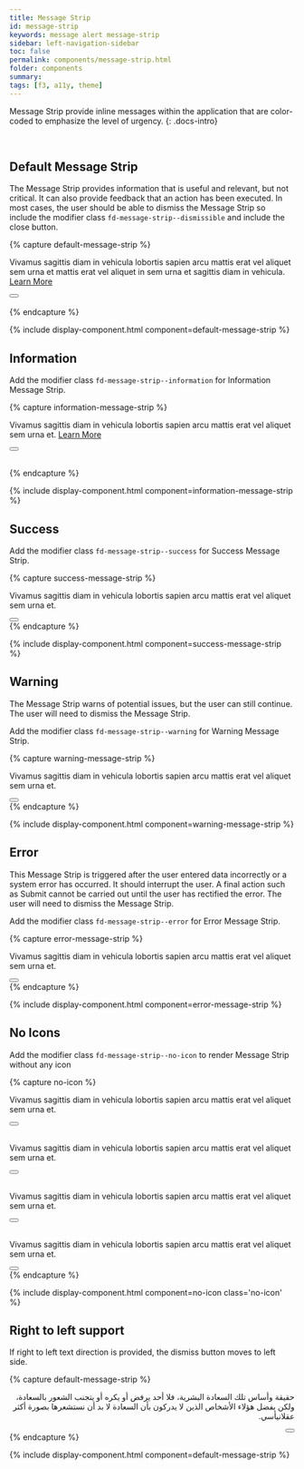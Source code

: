 ```yaml
---
title: Message Strip
id: message-strip
keywords: message alert message-strip
sidebar: left-navigation-sidebar
toc: false
permalink: components/message-strip.html
folder: components
summary:
tags: [f3, a11y, theme]
---
```


Message Strip provide inline messages within the application that are color-coded to emphasize the level of urgency.
{: .docs-intro}

<br>

## Default Message Strip
The Message Strip provides information that is useful and relevant, but not critical. It can also provide feedback that an action has been executed. In most cases, the user should be able to dismiss the Message Strip so include the modifier class `fd-message-strip--dismissible` and include the close button.

{% capture default-message-strip %}
<div class="fd-message-strip fd-message-strip--dismissible" role="alert"  id="ZvPBg609" >
  <p class="fd-message-strip__text">
    Vivamus sagittis diam in vehicula lobortis sapien arcu mattis erat vel aliquet sem urna et mattis erat vel aliquet in sem urna et sagittis diam in vehicula. <a href="#" class="fd-link">Learn More</a>
  </p>
  <button class="fd-button fd-button--transparent fd-button--compact fd-message-strip__close" aria-controls="ZvPBg609" aria-label="Close"></button>
</div>
<br>
{% endcapture %}

{% include display-component.html component=default-message-strip %}

## Information
Add the modifier class `fd-message-strip--information` for Information Message Strip.

{% capture information-message-strip %}
<div class="fd-message-strip fd-message-strip--information fd-message-strip--dismissible" role="alert"  id="JwPcf464" >
  <p class="fd-message-strip__text">
    Vivamus sagittis diam in vehicula lobortis sapien arcu mattis erat vel aliquet sem urna et. <a href="#" class="fd-link">Learn More</a>
  </p>
  <button class="fd-button fd-button--transparent fd-button--compact fd-message-strip__close" aria-controls="JwPcf464" aria-label="Close"></button>
</div>
<br>

{% endcapture %}

{% include display-component.html component=information-message-strip %}

## Success
Add the modifier class `fd-message-strip--success` for Success Message Strip.

{% capture success-message-strip %}
<div class="fd-message-strip fd-message-strip--success fd-message-strip--dismissible" role="alert" id="ulr5z216">
  <p class="fd-message-strip__text">
    Vivamus sagittis diam in vehicula lobortis sapien arcu mattis erat vel aliquet sem urna et.
  </p>
  <button class="fd-button fd-button--transparent fd-button--compact fd-message-strip__close" aria-controls="ulr5z216" aria-label="Close"></button>
</div>
{% endcapture %}

{% include display-component.html component=success-message-strip %}

## Warning
The Message Strip warns of potential issues, but the user can still continue. The user will need to dismiss the Message Strip.

Add the modifier class `fd-message-strip--warning` for Warning Message Strip.

{% capture warning-message-strip %}
<div class="fd-message-strip fd-message-strip--warning fd-message-strip--dismissible" role="alert" id="fwYq4606">
  <p class="fd-message-strip__text">
    Vivamus sagittis diam in vehicula lobortis sapien arcu mattis erat vel aliquet sem urna et.
  </p>
  <button class="fd-button fd-button--transparent fd-button--compact fd-message-strip__close" aria-controls="fwYq4606" aria-label="Close"></button>
</div>
{% endcapture %}

{% include display-component.html component=warning-message-strip %}

## Error
This Message Strip is triggered after the user entered data incorrectly or a system error has occurred. It should interrupt the user. A final action such as Submit cannot be carried out until the user has rectified the error. The user will need to dismiss the Message Strip.

Add the modifier class `fd-message-strip--error` for Error Message Strip.

{% capture error-message-strip %}
<div class="fd-message-strip fd-message-strip--error fd-message-strip--dismissible" role="alert" id="SsoiW591">
  <p class="fd-message-strip__text">
    Vivamus sagittis diam in vehicula lobortis sapien arcu mattis erat vel aliquet sem urna et.
  </p>
  <button class="fd-button fd-button--transparent fd-button--compact fd-message-strip__close" aria-controls="SsoiW591" aria-label="Close"></button>
</div>
{% endcapture %}

{% include display-component.html component=error-message-strip %}

## No Icons

Add the modifier class `fd-message-strip--no-icon` to render Message Strip without any icon

{% capture no-icon %}
<div class="fd-message-strip fd-message-strip--information fd-message-strip--no-icon fd-message-strip--dismissible" 
     role="alert" id="SsoiW591">
  <p class="fd-message-strip__text">
    Vivamus sagittis diam in vehicula lobortis sapien arcu mattis erat vel aliquet sem urna et.
  </p>
  <button class="fd-button fd-button--transparent fd-button--compact fd-message-strip__close" aria-controls="SsoiW591" aria-label="Close"></button>
</div>
<br />
<div class="fd-message-strip fd-message-strip--success fd-message-strip--no-icon fd-message-strip--dismissible" 
     role="alert" id="SsoiW591">
  <p class="fd-message-strip__text">
    Vivamus sagittis diam in vehicula lobortis sapien arcu mattis erat vel aliquet sem urna et.
  </p>
  <button class="fd-button fd-button--transparent fd-button--compact fd-message-strip__close" aria-controls="SsoiW591" aria-label="Close"></button>
</div>
<br />
<div class="fd-message-strip fd-message-strip--warning fd-message-strip--no-icon fd-message-strip--dismissible" 
     role="alert" id="SsoiW591">
  <p class="fd-message-strip__text">
    Vivamus sagittis diam in vehicula lobortis sapien arcu mattis erat vel aliquet sem urna et.
  </p>
  <button class="fd-button fd-button--transparent fd-button--compact fd-message-strip__close" aria-controls="SsoiW591" aria-label="Close"></button>
</div>
<br />
<div class="fd-message-strip fd-message-strip--error fd-message-strip--no-icon fd-message-strip--dismissible" 
     role="alert" id="SsoiW591">
  <p class="fd-message-strip__text">
    Vivamus sagittis diam in vehicula lobortis sapien arcu mattis erat vel aliquet sem urna et.
  </p>
  <button class="fd-button fd-button--transparent fd-button--compact fd-message-strip__close" aria-controls="SsoiW591" aria-label="Close"></button>
</div>
{% endcapture %}

{% include display-component.html component=no-icon class='no-icon' %}



## Right to left support
If right to left text direction is provided, the dismiss button moves to left side.

{% capture default-message-strip %}
<div class="fd-message-strip fd-message-strip--error fd-message-strip--dismissible" role="alert" id="BQ6WP516" dir="rtl">
  <p class="fd-message-strip__text">
   حقيقة وأساس تلك السعادة البشرية، فلا أحد يرفض أو يكره أو يتجنب الشعور بالسعادة، ولكن بفضل هؤلاء الأشخاص الذين لا يدركون بأن السعادة لا بد أن نستشعرها بصورة أكثر عقلانيأسي.
   </p>
  <button class="fd-button fd-button--transparent fd-button--compact fd-message-strip__close" aria-controls="BQ6WP516" aria-label="Close"></button>
</div>
{% endcapture %}

{% include display-component.html component=default-message-strip %}
